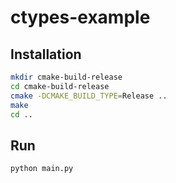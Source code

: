 # ctypes-example

## Installation

```sh
mkdir cmake-build-release
cd cmake-build-release
cmake -DCMAKE_BUILD_TYPE=Release ..
make
cd ..
```

## Run

```sh
python main.py
```
